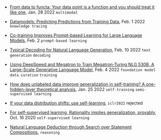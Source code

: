 
- [From data to functa: Your data point is a function and you should treat it like one](https://arxiv.org/pdf/2201.12204.pdf), Jan. 28 2022 `multimodal`
- [Datamodels: Predicting Predictions from Training Data](https://arxiv.org/pdf/2202.00622.pdf), Feb. 1 2022 `knowledge tracing`
- [Co-training Improves Prompt-based Learning for Large Language Models](https://arxiv.org/pdf/2202.00828.pdf), Feb. 2 `prompt-based learning`
- [Typical Decoding for Natural Language Generation](https://arxiv.org/pdf/2202.00666.pdf), Feb. 10 2022 `text generation` `decoding`
- [Using DeepSpeed and Megatron to Train Megatron-Turing NLG 530B, A Large-Scale Generative Language Model](https://arxiv.org/pdf/2201.11990.pdf), Feb. 4 2022 `foundation model` `data curation` `training`

- [How does unlabeled data improve generalization in self-training? A one-hidden-layer theoretical analysis](https://arxiv.org/pdf/2201.08514.pdf), Jan. 25 2022 `self-training` `semi-supervised learning`
- [If your data distribution shifts: use self-learning](https://openreview.net/pdf?id=1oEvY1a67c1), `iclr2022` rejected
- [For self-supervised learning, Rationality implies generalization, provably](https://arxiv.org/abs/2010.08508), Oct. 16 2020 `self-supervised learning`
- [Natural Language Deduction through Search over Statement Compositions](https://arxiv.org/pdf/2201.06028.pdf), `reasoning`
